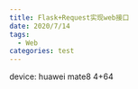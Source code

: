 ```yaml
---
title: Flask+Request实现web接口
date: 2020/7/14
tags:
  - Web
categories: test
---
```



device: huawei mate8 4+64
